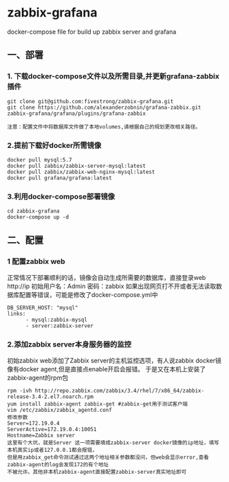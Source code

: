 # zabbix-grafana
docker-compose file for build up zabbix server and grafana

## 一、部署
### 1. 下载docker-compose文件以及所需目录,并更新grafana-zabbix插件
```
git clone git@github.com:fivestrong/zabbix-grafana.git
git clone https://github.com/alexanderzobnin/grafana-zabbix.git zabbix-grafana/grafana/plugins/grafana-zabbix

注意：配置文件中将数据库文件做了本地volumes,请根据自己的规划更改相关路径。

```
### 2.提前下载好docker所需镜像 
```
docker pull mysql:5.7
docker pull zabbix/zabbix-server-mysql:latest
docker pull zabbix/zabbix-web-nginx-mysql:latest
docker pull grafana/grafana:latest
```
### 3.利用docker-compose部署镜像
```
cd zabbix-grafana
docker-compose up -d
```
## 二、配置

### 1 配置zabbix web
正常情况下部署顺利的话，镜像会自动生成所需要的数据库，直接登录web http://ip 初始用户名：Admin 密码：zabbix
如果出现网页打不开或者无法读取数据库配置等错误，可能是修改了docker-compose.yml中
```
DB_SERVER_HOST: "mysql"
links:
      - mysql:zabbix-mysql
      - server:zabbix-server
```
### 2.添加zabbix server本身服务器的监控
初始zabbix web添加了Zabbix server的主机监控选项，有人说zabbix docker镜像有docker agent,但是直接点enable开启会报错。
于是又在本机上安装了zabbix-agent的rpm包
```
rpm -ivh http://repo.zabbix.com/zabbix/3.4/rhel/7/x86_64/zabbix-release-3.4-2.el7.noarch.rpm
yum install zabbix-agent zabbix-get #zabbix-get用于测试客户端
vim /etc/zabbix/zabbix_agentd.conf
修改参数
Server=172.19.0.4
ServerActive=172.19.0.4:10051
Hostname=Zabbix server
这里有个大坑，就是Server 这一项需要填成zabbix-server docker镜像的ip地址，填写本机真实ip或者127.0.0.1都会报错，
但是用zabbix_get命令测试通过这两个地址相关参数都没问，但web会显示error,查看zabbix-agent的log会发现172的有个地址
不被允许。其他非本机zabbix-agent直接配置zabbix-server真实地址即可

```
